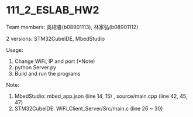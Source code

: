 # 111_2_ESLAB_HW2

Team members: 吳紹睿(b08901113), 林家弘(b08901112)

2 versions: STM32CubeIDE, MbedStudio

Usage:
1. Change WiFi, IP and port (*Note)
2. python Server.py
3. Build and run the programs

Note:
1. MbedStudio: mbed_app.json (line 14, 15) , source/main.cpp (line 42, 45, 47)
2. STM32CubeIDE: WiFi_Client_Server/Src/main.c (line 26 ~ 30)
